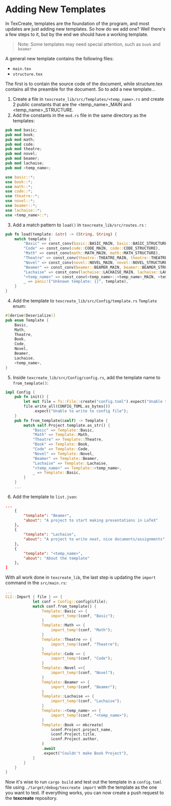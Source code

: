 # Adding New Templates

In TexCreate, templates are the foundation of the program, and most updates are just 
adding new templates. So how do we add one? Well there's a few steps to it, but by the end 
we should have a working template. 

> Note: Some templates may need special attention, such as `book` and `beamer`

A general new template contains the following files:
- `main.tex`
- `structure.tex`

The first is to contain the source code of the document, while structure.tex contains 
all the preamble for the document. So to add a new template...
1. Create a file in `texcreate_lib/src/Templates/<temp_name>.rs` and create 2 public
constants that are the <temp_name>_MAIN and <temp_name>_STRUCTURE.
2. Add the constants in the `mod.rs` file in the same directory as the templates:
```rust
pub mod basic;
pub mod book;
pub mod math;
pub mod code;
pub mod theatre;
pub mod novel;
pub mod beamer;
pub mod lachaise;
pub mod <temp_name>;

use basic::*;
use book::*;
use math::*;
use code::*;
use theatre::*;
use novel::*;
use beamer::*;
use lachaise::*;
use <temp_name>::*;
```
3. Add a match pattern to `load()` in `texcreate_lib/src/routes.rs` : 
```rust
pub fn load(template: &str) -> (String, String) {
    match template {
        "Basic" => const_conv(basic::BASIC_MAIN, basic::BASIC_STRUCTURE),
        "Code" => const_conv(code::CODE_MAIN, code::CODE_STRUCTURE),
        "Math" => const_conv(math::MATH_MAIN, math::MATH_STRUCTURE),
        "Theatre" => const_conv(theatre::THEATRE_MAIN, theatre::THEATRE_STRUCTURE),
        "Novel" => const_conv(novel::NOVEL_MAIN, novel::NOVEL_STRUCTURE),
        "Beamer" => const_conv(beamer::BEAMER_MAIN, beamer::BEAMER_STRUCTURE),
        "Lachaise" => const_conv(lachaise::LACHAISE_MAIN, lachaise::LACHAISE_STRUCTURE),
        "<temp_name>" => const_conv(<temp_name>::<temp_name>_MAIN, <temp_name>::<temp_name>_STRUCTURE),
        _ => panic!("Unknown template: {}", template),
    }
}
```
4. Add the template to `texcreate_lib/src/Config/template.rs` `Template` enum: 
```rust
#[derive(Deserialize)]
pub enum Template {
    Basic,
    Math,
    Theatre,
    Book,
    Code,
    Novel,
    Beamer,
    Lachaise, 
    <temp_name>,
}
```
5. Inside `texcreate_lib/src/Config/config.rs`, add the template name to `from_template()`: 
```rust
impl Config {
    pub fn init() {
        let mut file = fs::File::create("config.toml").expect("Unable to create config file");
        file.write_all(CONFIG_TOML.as_bytes())
            .expect("Unable to write to config file");
    }
    pub fn from_template(&self) -> Template {
        match self.Project.template.as_str() {
            "Basic" => Template::Basic,
            "Math" => Template::Math,
            "Theatre" => Template::Theatre,
            "Book" => Template::Book,
            "Code" => Template::Code,
            "Novel" => Template::Novel,
            "Beamer" => Template::Beamer,
            "Lachaise" => Template::Lachaise,
            "<temp_name>" => Template::<temp_name>,
            _ => Template::Basic,
        }
    }
    ...
```
6. Add the template to `list.json`:
```json
...
    {
        "template": "Beamer",
        "about": "A project to start making presentations in LaTeX"
    },
    {
        "template": "Lachaise",
        "about": "A project to write neat, nice documents/assignments"
    }, 
    {
        "template": "<temp_name>",
        "about": "About the template"
    },
]
```
With all work done in `texcreate_lib`, the last step is updating the `import` command in the `src/main.rs`: 
```rust
...
CLI::Import { file } => {
            let conf = Config::config(&file);
            match conf.from_template() {
                Template::Basic => {
                    import_temp!(conf, "Basic");
                }
                Template::Math => {
                    import_temp!(conf, "Math");
                }
                Template::Theatre => {
                    import_temp!(conf, "Theatre");
                }
                Template::Code => {
                    import_temp!(conf, "Code");
                }
                Template::Novel =>{
                    import_temp!(conf, "Novel");
                }
                Template::Beamer => {
                    import_temp!(conf, "Beamer");
                }
                Template::Lachaise => {
                    import_temp!(conf, "Lachaise");
                }
                Template::<temp_name> => {
                    import_temp!(conf, "<temp_name>");
                }
                Template::Book => mkcreate(
                    &conf.Project.project_name,
                    &conf.Project.title,
                    &conf.Project.author,
                )
                .await
                .expect("Couldn't make Book Project"),
            }
        }
    }
}
```
Now it's wise to run `cargo build` and test out the template in a `config.toml` file using 
`./target/debug/texcreate import` with the template as the one you want to test. If everything works, 
you can now create a push request to the __texcreate__ repository.